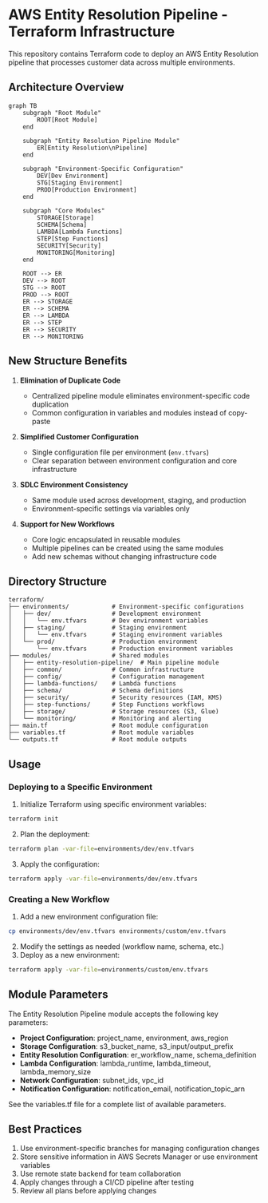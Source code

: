# AWS Entity Resolution Pipeline - Terraform Infrastructure

This repository contains Terraform code to deploy an AWS Entity Resolution pipeline that processes customer data across multiple environments.

## Architecture Overview

```mermaid
graph TB
    subgraph "Root Module"
        ROOT[Root Module]
    end

    subgraph "Entity Resolution Pipeline Module"
        ER[Entity Resolution\nPipeline]
    end

    subgraph "Environment-Specific Configuration"
        DEV[Dev Environment]
        STG[Staging Environment]
        PROD[Production Environment]
    end

    subgraph "Core Modules"
        STORAGE[Storage]
        SCHEMA[Schema]
        LAMBDA[Lambda Functions]
        STEP[Step Functions]
        SECURITY[Security]
        MONITORING[Monitoring]
    end

    ROOT --> ER
    DEV --> ROOT
    STG --> ROOT
    PROD --> ROOT
    ER --> STORAGE
    ER --> SCHEMA
    ER --> LAMBDA
    ER --> STEP
    ER --> SECURITY
    ER --> MONITORING
```

## New Structure Benefits

1. **Elimination of Duplicate Code**
   - Centralized pipeline module eliminates environment-specific code duplication
   - Common configuration in variables and modules instead of copy-paste

2. **Simplified Customer Configuration**
   - Single configuration file per environment (`env.tfvars`)
   - Clear separation between environment configuration and core infrastructure

3. **SDLC Environment Consistency**
   - Same module used across development, staging, and production
   - Environment-specific settings via variables only

4. **Support for New Workflows**
   - Core logic encapsulated in reusable modules
   - Multiple pipelines can be created using the same modules
   - Add new schemas without changing infrastructure code

## Directory Structure

```
terraform/
├── environments/            # Environment-specific configurations
│   ├── dev/                 # Development environment
│   │   └── env.tfvars       # Dev environment variables
│   ├── staging/             # Staging environment
│   │   └── env.tfvars       # Staging environment variables
│   └── prod/                # Production environment
│       └── env.tfvars       # Production environment variables
├── modules/                 # Shared modules
│   ├── entity-resolution-pipeline/  # Main pipeline module
│   ├── common/              # Common infrastructure
│   ├── config/              # Configuration management
│   ├── lambda-functions/    # Lambda functions
│   ├── schema/              # Schema definitions
│   ├── security/            # Security resources (IAM, KMS)
│   ├── step-functions/      # Step Functions workflows
│   ├── storage/             # Storage resources (S3, Glue)
│   └── monitoring/          # Monitoring and alerting
├── main.tf                  # Root module configuration
├── variables.tf             # Root module variables
└── outputs.tf               # Root module outputs
```

## Usage

### Deploying to a Specific Environment

1. Initialize Terraform using specific environment variables:

```bash
terraform init
```

2. Plan the deployment:

```bash
terraform plan -var-file=environments/dev/env.tfvars
```

3. Apply the configuration:

```bash
terraform apply -var-file=environments/dev/env.tfvars
```

### Creating a New Workflow

1. Add a new environment configuration file:

```bash
cp environments/dev/env.tfvars environments/custom/env.tfvars
```

2. Modify the settings as needed (workflow name, schema, etc.)
3. Deploy as a new environment:

```bash
terraform apply -var-file=environments/custom/env.tfvars
```

## Module Parameters

The Entity Resolution Pipeline module accepts the following key parameters:

- **Project Configuration**: project_name, environment, aws_region
- **Storage Configuration**: s3_bucket_name, s3_input/output_prefix
- **Entity Resolution Configuration**: er_workflow_name, schema_definition
- **Lambda Configuration**: lambda_runtime, lambda_timeout, lambda_memory_size
- **Network Configuration**: subnet_ids, vpc_id
- **Notification Configuration**: notification_email, notification_topic_arn

See the variables.tf file for a complete list of available parameters.

## Best Practices

1. Use environment-specific branches for managing configuration changes
2. Store sensitive information in AWS Secrets Manager or use environment variables
3. Use remote state backend for team collaboration
4. Apply changes through a CI/CD pipeline after testing
5. Review all plans before applying changes
